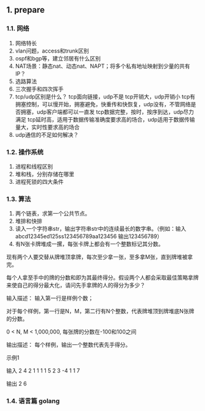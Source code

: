 ## 1. prepare

### 1.1. 网络

1. 网络特长
2. vlan问题，access和trunk区别
3. ospf和bgp等，建立邻居有什么区别
4. NAT场景：静态nat、动态nat、NAPT；将多个私有地址映射到少量的共有IP？
5. 选路算法
6. 三次握手和四次挥手
7. tcp/udp区别是什么？
 tcp面向链接，udp不是
 tcp开销大，udp开销小
 tcp有拥塞控制，可以慢开始，拥塞避免，快重传和快恢复，udp没有，不管网络是否拥塞，udp客户端都可以一直发
 tcp数据完整，按时，按序到达，udp尽力满足
 tcp延时高，适用于数据传输准确度要求高的场合，udp适用于数据传输量大，实时性要求高的场合
8. udp通信的不足如何解决？

### 1.2. 操作系统

1. 进程和线程区别
2. 堆和栈，分别存储在哪里
3. 进程死锁的四大条件

### 1.3. 算法

1. 两个链表，求第一个公共节点。
2. 堆排和快排
3. 读入一个字符串str，输出字符串str中的连续最长的数字串。（例如：输入abcd12345ed125ss123456789aa123456  输出123456789）
4. 有N张卡牌堆成一摞，每张卡牌上都会有一个整数标记其分数。

现有两个人要交替从牌堆顶拿牌，每次至少拿一张，至多拿M张，直到牌堆被拿完。

每个人拿至手中的牌的分数和即为其最终得分。假设两个人都会采取最佳策略拿牌来使自己的得分最大化，请问先手拿牌的人的得分为多少？

输入描述：
输入第一行是样例个数；

对于每个样例，第一行是N，M，第二行有N个整数，代表牌堆顶到牌堆底N张牌的分数。

0 < N, M < 1,000,000,  每张牌的分数在-100和100之间

输出描述：
每个样例，输出一个整数代表先手得分。

示例1

输入
2
4 2
1 1 1 1
5 2
3 -4 1 1 7

输出
2
6

### 1.4. 语言篇 golang

